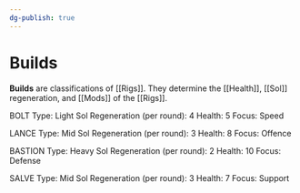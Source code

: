 ```yaml
---
dg-publish: true
---
```

# Builds

**Builds** are classifications of [[Rigs]]. They determine the [[Health]], [[Sol]] regeneration, and [[Mods]] of the [[Rigs]].

BOLT
	Type:
		Light
	Sol Regeneration (per round):
		4
	Health:
		5
	Focus:
		Speed

LANCE
	Type:
		Mid
	Sol Regeneration (per round):
		3
	Health:
		8
	Focus:
		Offence

BASTION
	Type:
		Heavy
	Sol Regeneration (per round):
		2
	Health:
		10
	Focus:
		Defense

SALVE
	Type:
			Mid
		Sol Regeneration (per round):
			3
		Health:
			7
		Focus:
			Support

